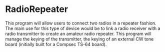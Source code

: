 # RadioRepeater
This program will allow users to connect two radios in a repeater fashion. The main use for this type of device would be to link a radio receiver with a radio transmitter to create an amateur radio repeater. This program will manage the keying of the transmitter, the keying of an external CW tone board (initially built for a Compsec TS-64 board).
